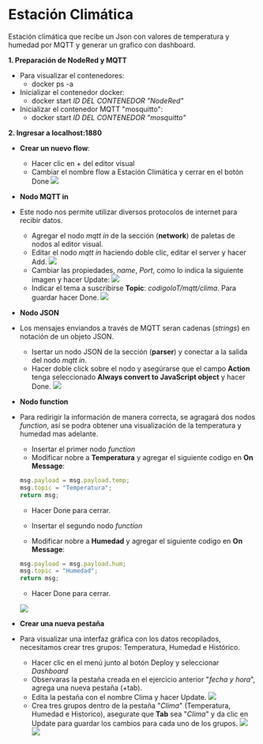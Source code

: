 # Estación Climática
Estación climática que recibe un Json con valores de temperatura y humedad por MQTT y generar un grafico con dashboard.

__1. Preparación de NodeRed y MQTT__

- Para visualizar el contenedores:
    - docker ps -a
- Inicializar el contenedor docker:
    - docker start _ID DEL CONTENEDOR "NodeRed"_
- Inicializar el contenedor MQTT "mosquitto":
    - docker start _ID DEL CONTENEDOR "mosquitto"_

__2. Ingresar a localhost:1880__

- __Crear un nuevo flow__:

    - Hacer clic en + del editor visual
    - Cambiar el nombre flow a Estación Climática y cerrar en el botón Done
    ![](https://github.com/DanyHdz23/Daniel_HDZ/blob/main/NodeRed/Imagenes/Screenshot%20from%202023-07-24%2014-11-42.png)

- __Nodo MQTT in__

- Este nodo nos permite utilizar diversos protocolos de internet para recibir datos.
    - Agregar el nodo _mqtt in_ de la sección (__network__) de paletas de nodos al editor visual.
    - Editar el nodo _mqtt in_ haciendo doble clic, editar el server y hacer Add. 
    ![](https://github.com/DanyHdz23/Daniel_HDZ/blob/main/NodeRed/Imagenes/Screenshot%20from%202023-07-24%2014-36-21.png)
    - Cambiar las propiedades, _name_, _Port_, como lo indica la siguiente imagen y hacer Update:
    ![](https://github.com/DanyHdz23/Daniel_HDZ/blob/main/NodeRed/Imagenes/Screenshot%20from%202023-07-24%2016-37-27.png)
    - Indicar el tema a suscribirse **Topic**: _codigoIoT/mqtt/clima_. Para guardar hacer Done.
    ![](https://github.com/DanyHdz23/Daniel_HDZ/blob/main/NodeRed/Imagenes/Screenshot%20from%202023-07-24%2016-37-52.png)

- __Nodo JSON__
- Los mensajes enviandos a través de MQTT seran cadenas (*strings*) en notación de un objeto JSON.
    - Isertar un nodo JSON de la sección (__parser__) y conectar a la salida del nodo _mqtt in_.
    - Hacer doble click sobre el nodo y asegúrarse que el campo **Action** tenga seleccionado **Always convert to JavaScript object** y hacer Done.
    ![](https://github.com/DanyHdz23/Daniel_HDZ/blob/main/NodeRed/Imagenes/Screenshot%20from%202023-07-24%2016-40-03.png)

- __Nodo function__
- Para redirigir la información de manera correcta, se agragará dos nodos _function_, así se podra obtener una visualización de la temperatura y humedad mas adelante.
    
    - Insertar el primer nodo _function_
    - Modificar nobre a **Temperatura** y agregar el siguiente codigo en __On Message__:
    ```JavaScript
    msg.payload = msg.payload.temp;
    msg.topic = "Temperatura";
    return msg; 
    ```
    - Hacer Done para cerrar.

    - Insertar el segundo nodo _function_
    - Modificar nobre a **Humedad** y agregar el siguiente codigo en __On Message__:
    ```JavaScript
    msg.payload = msg.payload.hum; 
    msg.topic = "Humedad"; 
    return msg;
    ```
    - Hacer Done para cerrar.
    
    ![](https://github.com/DanyHdz23/Daniel_HDZ/blob/main/NodeRed/Imagenes/Screenshot%20from%202023-07-24%2019-27-03.png)

- __Crear una nueva pestaña__
- Para visualizar una interfaz gráfica con los datos recopilados, necesitamos crear tres grupos: Temperatura, Humedad e Histórico.
    - Hacer clic en el menú junto al botón Deploy y seleccionar _Dashboard_
    - Observaras la pestaña creada en el ejercicio anterior "_fecha y hora_", agrega una nueva pestaña (+tab).
    - Edita la pestaña con el nombre Clima y hacer Update.
    ![](https://github.com/DanyHdz23/Daniel_HDZ/blob/main/NodeRed/Imagenes/Screenshot%20from%202023-07-24%2022-24-50.png)
    - Crea tres grupos dentro de la pestaña "_Clima_" (Temperatura, Humedad e Historico), asegurate que **Tab** sea "_Clima_" y da clic en Update para guardar los cambios para cada uno de los grupos.
    ![](https://github.com/DanyHdz23/Daniel_HDZ/blob/main/NodeRed/Imagenes/Screenshot%20from%202023-07-24%2022-26-45.png)
    ![](https://github.com/DanyHdz23/Daniel_HDZ/blob/main/NodeRed/Imagenes/Screenshot%20from%202023-07-24%2022-27-20.png)
